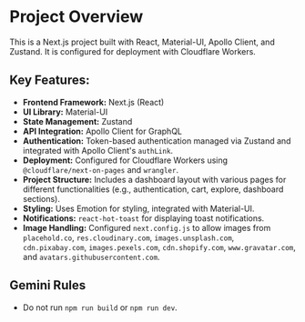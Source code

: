 # Project Overview

This is a Next.js project built with React, Material-UI, Apollo Client, and Zustand. It is configured for deployment with Cloudflare Workers.

## Key Features:

*   **Frontend Framework:** Next.js (React)
*   **UI Library:** Material-UI
*   **State Management:** Zustand
*   **API Integration:** Apollo Client for GraphQL
*   **Authentication:** Token-based authentication managed via Zustand and integrated with Apollo Client's `authLink`.
*   **Deployment:** Configured for Cloudflare Workers using `@cloudflare/next-on-pages` and `wrangler`.
*   **Project Structure:** Includes a dashboard layout with various pages for different functionalities (e.g., authentication, cart, explore, dashboard sections).
*   **Styling:** Uses Emotion for styling, integrated with Material-UI.
*   **Notifications:** `react-hot-toast` for displaying toast notifications.
*   **Image Handling:** Configured `next.config.js` to allow images from `placehold.co`, `res.cloudinary.com`, `images.unsplash.com`, `cdn.pixabay.com`, `images.pexels.com`, `cdn.shopify.com`, `www.gravatar.com`, and `avatars.githubusercontent.com`.

## Gemini Rules

*   Do not run `npm run build` or `npm run dev`.
